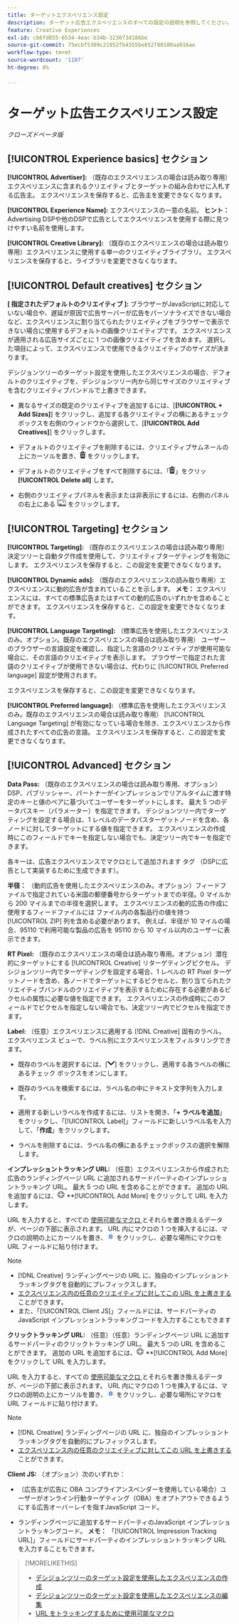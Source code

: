 ```yaml
---
title: ターゲットエクスペリエンス設定
description: ターゲット広告エクスペリエンスのすべての設定の説明を参照してください。
feature: Creative Experiences
exl-id: cb6fd855-6534-4eac-b34b-323073d186be
source-git-commit: 75ecbf5309c21952fb4355be852f80100aa916ae
workflow-type: tm+mt
source-wordcount: '1107'
ht-degree: 0%

---
```


# ターゲット広告エクスペリエンス設定

*クローズドベータ版*

## [!UICONTROL Experience basics] セクション

**[!UICONTROL Advertiser]:** （既存のエクスペリエンスの場合は読み取り専用）エクスペリエンスに含まれるクリエイティブとターゲットの組み合わせに入札する広告主。 エクスペリエンスを保存すると、広告主を変更できなくなります。

**[!UICONTROL Experience Name]:** エクスペリエンスの一意の名前。 **ヒント：** Advertising DSPや他のDSPで広告としてエクスペリエンスを使用する際に見つけやすい名前を使用します。

**[!UICONTROL Creative Library]:** （既存のエクスペリエンスの場合は読み取り専用）エクスペリエンスに使用する単一のクリエイティブライブラリ。 エクスペリエンスを保存すると、ライブラリを変更できなくなります。

## [!UICONTROL Default creatives] セクション

**\[ 指定されたデフォルトのクリエイティブ ]:** ブラウザーがJavaScriptに対応していない場合や、遅延が原因で広告サーバーが広告をパーソナライズできない場合など、エクスペリエンスに割り当てられたクリエイティブをブラウザーで表示できない場合に使用するデフォルトの画像クリエイティブです。 エクスペリエンスが適用される広告サイズごとに 1 つの画像クリエイティブを含めます。 選択した項目によって、エクスペリエンスで使用できるクリエイティブのサイズが決まります。<!-- In the legacy product, you selected the ad sizes for the experience, and then selected default images for each of those ad sizes. This feels a little wonky in that there isn't a distinct/obvious "Creative Sizes" setting to reference. -->

デシジョンツリーのターゲット設定を使用したエクスペリエンスの場合、デフォルトのクリエイティブを、デシジョンツリー内から同じサイズのクリエイティブを含むクリエイティブバンドルで上書きできます。<!-- verify -->

* 異なるサイズの既定のクリエイティブを追加するには、[**[!UICONTROL + Add Sizes]**] をクリックし、追加する各クリエイティブの横にあるチェック ボックスを右側のウィンドウから選択して、[**[!UICONTROL Add Creatives]**] をクリックします。

* デフォルトのクリエイティブを削除するには、クリエイティブサムネールの上にカーソルを置き、![ 削除 ](/help/creative/assets/delete.png " 削除 ") をクリックします。

* デフォルトのクリエイティブをすべて削除するには、「![ 削除 ](/help/creative/assets/delete.png " 削除 ")」をクリッ **[!UICONTROL Delete all]** します。

* 右側のクリエイティブパネルを表示または非表示にするには、右側のパネルの右上にある ![ 表示/非表示 ](/help/creative/assets/hide-show-creatives.png " 表示/非表示 ") をクリックします。

## [!UICONTROL Targeting] セクション

**[!UICONTROL Targeting]:** （既存のエクスペリエンスの場合は読み取り専用）決定ツリーと自動タグ作成を使用して、クリエイティブターゲティングを有効にします。 エクスペリエンスを保存すると、この設定を変更できなくなります。

**[!UICONTROL Dynamic ads]:** （既存のエクスペリエンスの読み取り専用）エクスペリエンスに動的広告が含まれていることを示します。 **メモ：** エクスペリエンスには、すべての標準広告またはすべての動的広告のいずれかを含めることができます。 エクスペリエンスを保存すると、この設定を変更できなくなります。

**[!UICONTROL Language Targeting]:** （標準広告を使用したエクスペリエンスのみ。オプション。既存のエクスペリエンスの場合は読み取り専用） ユーザーのブラウザーの言語設定を確認し、指定した言語のクリエイティブが使用可能な場合に、その言語のクリエイティブを表示します。 ブラウザーで指定された言語のクリエイティブが使用できない場合は、代わりに [!UICONTROL Preferred language] 設定が使用されます。

エクスペリエンスを保存すると、この設定を変更できなくなります。

**[!UICONTROL Preferred language]:** （標準広告を使用したエクスペリエンスのみ。既存のエクスペリエンスの場合は読み取り専用） [!UICONTROL Language Targeting] が有効になっている場合を除き、エクスペリエンスから作成されたすべての広告の言語。 エクスペリエンスを保存すると、この設定を変更できなくなります。

## [!UICONTROL Advanced] セクション

**Data Pass:** （既存のエクスペリエンスの場合は読み取り専用、オプション） DSP、パブリッシャー、パートナーがインプレッションでリアルタイムに渡す特定のキーと値のペアに基づいてユーザーをターゲットにします。 最大 5 つのデータパスキー（パラメーター）を指定できます。 デシジョンツリー内でターゲティングを設定する場合は、1 レベルのデータパスターゲットノードを含め、各ノードに対してターゲットにする値を指定できます。 エクスペリエンスの作成時にこのフィールドでキーを指定しない場合でも、決定ツリー内でキーを指定できます。<!-- May move this to just within the decision tree.  -->

各キーは、広告エクスペリエンスでマクロとして追加されます
タグ （DSPに広告として実装するために生成できます）。

**半径：** （動的広告を使用したエクスペリエンスのみ。オプション）フィードファイルで指定されている米国の郵便番号からターゲットまでの半径。0 マイルから 200 マイルまでの半径を選択します。 エクスペリエンスの動的広告の作成に使用するフィードファイルには <!-- or a user-named column mapped to a ZIP column --> ファイル内の各製品行の値を持つ [!UICONTROL ZIP] 列を含める必要があります。 例えば、半径が 10 マイルの場合、95110 で利用可能な製品の広告を 95110 から 10 マイル以内のユーザーに表示できます。

**RT Pixel:** （既存のエクスペリエンスの場合は読み取り専用。オプション）潜在的にターゲットにする [!UICONTROL Creative] リターゲティングピクセル。 デシジョンツリー内でターゲティングを設定する場合、1 レベルの RT Pixel ターゲットノードを含め、各ノードでターゲットにするピクセルと、割り当てられたクリエイティブバンドルのクリエイティブを表示するために存在する必要があるピクセルの属性に必要な値を指定できます。 エクスペリエンスの作成時にこのフィールドでピクセルを指定しない場合でも、決定ツリー内でピクセルを指定できます。<!-- May move this to just within the decision tree. -->

**Label:** <!-- should be "Labels" --> （任意）エクスペリエンスに適用する [!DNL Creative] 固有のラベル。 エクスペリエンス <!-- sic --> ビューで、ラベル別にエクスペリエンスをフィルタリングできます。

* 既存のラベルを選択するには、[![ 下 ](/help/creative/assets/chevron-down.png " 下 ")] をクリックし、適用する各ラベルの横にあるチェック ボックスをオンにします。

* 既存のラベルを検索するには、ラベル名の中にテキスト文字列を入力します。

* 適用する新しいラベルを作成するには、リストを開き、「**+ ラベルを追加**」をクリックし、「[!UICONTROL Label]」フィールドに新しいラベル名を入力して、「**作成**」をクリックします。

* ラベルを削除するには、ラベル名の横にあるチェックボックスの選択を解除します。

**インプレッショントラッキング URL:** （任意）エクスペリエンスから作成された広告のランディングページ URL に追加されるサードパーティのインプレッショントラッキング URL。 最大 5 つの URL を含めることができます。 追加の URL を追加するには、![ アイコン ](/help/creative/assets/create.png) **[!UICONTROL Add More] をクリックして URL を入力します。

URL を入力すると、すべての [ 使用可能なマクロ ](/help/creative/creative-macros.md) とそれらを置き換えるデータが、ページの下部に表示されます。 URL 内にマクロの 1 つを挿入するには、マクロの説明の上にカーソルを置き、![ クリップボードにコピー ](/help/creative/assets/copy-to-clipboard.png " クリップボードにコピー ") をクリックし、必要な場所にマクロを URL フィールドに貼り付けます。

>[!NOTE]
>
>* [!DNL Creative] ランディングページの URL に、独自のインプレッショントラッキングタグを自動的にプレフィックスします。
>* [ エクスペリエンス内の任意のクリエイティブに対してこの URL を上書きする ](experience-tracking-urls-targeting.md) ことができます。
>* また、「[!UICONTROL Client JS]」フィールドには、サードパーティのJavaScript インプレッショントラッキングコードを入力することもできます

**クリックトラッキング URL:** （任意）（任意）ランディングページ URL に追加するサードパーティのクリックトラッキング URL。 最大 5 つの URL を含めることができます。 追加の URL を追加するには、![ アイコン ](/help/creative/assets/create.png) **[!UICONTROL Add More] をクリックして URL を入力します。

URL を入力すると、すべての [ 使用可能なマクロ ](/help/creative/creative-macros.md) とそれらを置き換えるデータが、ページの下部に表示されます。 URL 内にマクロの 1 つを挿入するには、マクロの説明の上にカーソルを置き、![ クリップボードにコピー ](/help/creative/assets/copy-to-clipboard.png " クリップボードにコピー ") をクリックし、必要な場所にマクロを URL フィールドに貼り付けます。

>[!NOTE]
>
>* [!DNL Creative] ランディングページの URL に、独自のインプレッショントラッキングタグを自動的にプレフィックスします。
>* [ エクスペリエンス内の任意のクリエイティブに対してこの URL を上書きする ](experience-tracking-urls-targeting.md) ことができます。

**Client JS:** （オプション）次のいずれか：

* （広告主が広告に OBA コンプライアンスベンダーを使用している場合）ユーザーがオンライン行動ターゲティング（OBA）をオプトアウトできるようにする広告オーバーレイを指すJavaScript コード。

* ランディングページに追加するサードパーティのJavaScript インプレッショントラッキングコード。 **メモ：** 「[!UICONTROL Impression Tracking URL]」フィールドにサードパーティのインプレッショントラッキング URL を入力することもできます。

>[!MORELIKETHIS]
>
>* [ デシジョンツリーのターゲット設定を使用したエクスペリエンスの作成 ](experience-create-targeting.md)
>* [ デシジョンツリーのターゲット設定を使用したエクスペリエンスの編集 ](experience-edit-targeting.md)
>* [URL をトラッキングするために使用可能なマクロ ](/help/creative/creative-macros.md)
